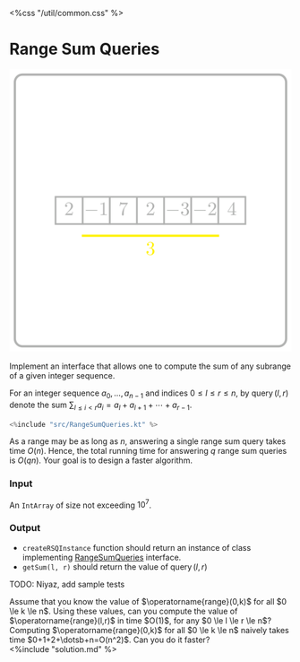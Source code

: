<%css "/util/common.css" %>

# Range Sum Queries
<div class="logo">
    <img src="../../images/range_sum_queries.png">
</div>

Implement an interface that allows one to compute
the sum of any subrange of a given integer sequence.

For an integer sequence $a_0, \dotsc, a_{n-1}$ and indices 
$0 \le l \le r \le n$, by $\operatorname{query}(l,r)$
denote the sum $\sum_{l \le i <r}a_i=a_l+a_{l+1}+\dotsb+a_{r-1}$.

```Kotlin
<%include "src/RangeSumQueries.kt" %>
```

As a range may be as long as $n$, answering a single range sum query takes 
time $O(n)$. Hence, the total running time for answering $q$ range 
sum queries
is $O(qn)$.
Your goal is to design a faster algorithm.

### Input

An `IntArray` of size not exceeding $10^7$.

### Output

- `createRSQInstance` function should return
an instance of class implementing [RangeSumQueries](psi_element://RangeSumQueries) interface.
- `getSum(l, r)` should return the value of $\operatorname{query}(l, r)$

TODO: Niyaz, add sample tests

<div class="hint">
Assume that you know the value of $\operatorname{range}(0,k)$ 
for all $0 \le k \le n$.
Using these values, can you compute the value of 
$\operatorname{range}(l,r)$ in time $O(1)$, for any $0 \le l \le r \le n$?
</div>

<div class="hint">
Computing $\operatorname{range}(0,k)$ for all $0 \le k \le n$ naively 
takes time $0+1+2+\dotsb+n=O(n^2)$. Can you do it faster?
</div>

<div class="hint">
<%include "solution.md" %>
</div>

